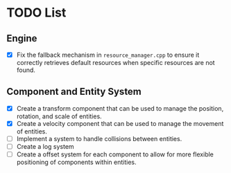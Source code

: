# TODO List

## Engine
- [x] Fix the fallback mechanism in `resource_manager.cpp` to ensure it correctly retrieves default resources when specific resources are not found.

## Component and Entity System
- [x] Create a transform component that can be used to manage the position, rotation, and scale of entities.
- [x] Create a velocity component that can be used to manage the movement of entities.
- [ ] Implement a system to handle collisions between entities.
- [ ] Create a log system
- [ ] Create a offset system for each component to allow for more flexible positioning of components within entities.
